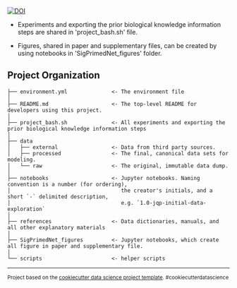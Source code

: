 [![DOI](https://img.shields.io/badge/DOI-10.1186/s13040--021--00285--4-FAB70C?logo=doi)](https://doi.org/10.1186/s13040-021-00285-4)

- Experiments and exporting the prior biological knowledge information steps are shared in 'project_bash.sh' file.

- Figures, shared in paper and supplementary files, can be created by using notebooks in 'SigPrimedNet_figures' folder.

Project Organization
------------

    ├── environment.yml              <- The environment file
    │
    ├── README.md                    <- The top-level README for developers using this project.
    │
    ├── project_bash.sh              <- All experiments and exporting the prior biological knowledge information steps
    │
    ├── data
    │   ├── external                 <- Data from third party sources.
    │   ├── processed                <- The final, canonical data sets for modeling.
    │   └── raw                      <- The original, immutable data dump.
    │
    ├── notebooks                    <- Jupyter notebooks. Naming convention is a number (for ordering),
    │                                   the creator's initials, and a short `-` delimited description, 
    │                                   e.g. `1.0-jqp-initial-data-exploration`
    │
    ├── references                   <- Data dictionaries, manuals, and all other explanatory materials
    │ 
    ├── SigPrimedNet_figures         <- Jupyter notebooks, which create all figure in paper and supplementary file.
    │
    └── scripts                      <- helper scripts

--------

<p><small>Project based on the <a target="_blank" href="https://drivendata.github.io/cookiecutter-data-science/">cookiecutter data science project template</a>. #cookiecutterdatascience</small></p>

